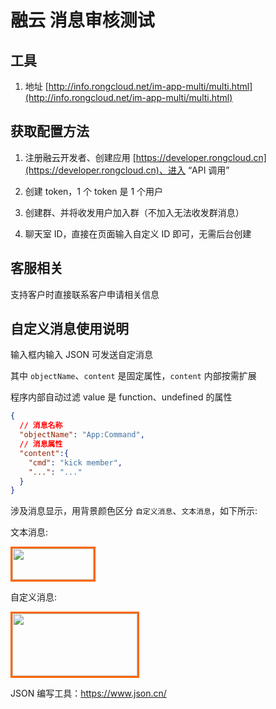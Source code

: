 # 融云 消息审核测试

## 工具
1. 地址  [http://info.rongcloud.net/im-app-multi/multi.html](http://info.rongcloud.net/im-app-multi/multi.html)


## 获取配置方法

1. 注册融云开发者、创建应用 [https://developer.rongcloud.cn](https://developer.rongcloud.cn)、进入 “API 调用”

2. 创建 token，1 个 token 是 1 个用户

3. 创建群、并将收发用户加入群（不加入无法收发群消息）

4. 聊天室 ID，直接在页面输入自定义 ID 即可，无需后台创建

## 客服相关

支持客户时直接联系客户申请相关信息

## 自定义消息使用说明

输入框内输入 JSON 可发送自定消息

其中 `objectName`、`content` 是固定属性，`content` 内部按需扩展

程序内部自动过滤 value 是 function、undefined 的属性

```json
{
  // 消息名称
  "objectName": "App:Command",
  // 消息属性
  "content":{
    "cmd": "kick member",
    "...": "..."
  }
}
```

涉及消息显示，用背景颜色区分 `自定义消息`、`文本消息`，如下所示:

文本消息:

<img src="http://fsprodrcx.cn.ronghub.com/UjvhdlI54EWi6OF2UjvhdlI_SG1SO7MNP16SBTNchA/base64.png" width=130 height=50 style="border: 3px solid #FF6700;">

自定义消息:

<img src="http://fsprodrcx.cn.ronghub.com/-FTsLPhW7R8Ih-ws-FTsLPhQx2j4VJH7lTGfX5kziQ/base64.png" width=200 height=100 style="border: 3px solid #FF6700;">

JSON 编写工具：https://www.json.cn/